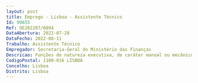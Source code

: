 ```yaml
--- 
layout: post
title: Emprego - Lisboa - Assistente Técnico
Id: 99655
Ref: OE202207/0894
DataAbertura: 2022-07-28
DataFecho: 2022-08-11
Trabalho: Assistente Técnico
Empregador: Secretaria-Geral do Ministério das Finanças
Descricao: Funções de natureza executiva, de caráter manual ou mecânico, enquadradas em diretivas gerais bem definidas e com grau de complexidade variáveis, essencialmente recolher, analisar e difundir a informação noticiosa escrita portuguesa e estrangeira sobre matérias de interesse para o Ministério  acompanhar a organização dos atos sociais dos membros do Governo e apoiar na preparação de reuniões e eventos, incluindo o respetivo encaminhamento de entidades visitantes nacionais e estrangeiras  apoiar a organização, quer da estada de personalidades ou missões estrangeiras em visita ao País, quer da estada de delegações portuguesas no estrangeiro  participar na divulgação das atividades dos serviços do Ministério e nas restantes tarefas que sejam atribuídas à unidade Orgânica  atender sugestões, iniciativas e reclamações do público, prestando os necessários esclarecimentos ou promovendo o respetivo encaminhamento para os serviços e organismos responsáveis.
CodigoPostal: 1100-016 LISBOA
Concelho: Lisboa
Distrito: Lisboa
--- 
```

